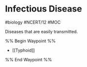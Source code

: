 # Infectious Disease
#biology #NCERT/12 #MOC 

Diseases that are easily transmitted.

%% Begin Waypoint %%
- [[Typhoid]]

%% End Waypoint %%